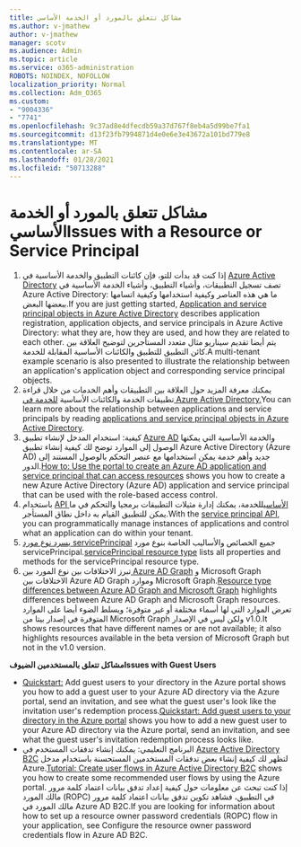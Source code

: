 ```yaml
---
title: مشاكل تتعلق بالمورد أو الخدمة الأساسي
ms.author: v-jmathew
author: v-jmathew
manager: scotv
ms.audience: Admin
ms.topic: article
ms.service: o365-administration
ROBOTS: NOINDEX, NOFOLLOW
localization_priority: Normal
ms.collection: Adm_O365
ms.custom:
- "9004336"
- "7741"
ms.openlocfilehash: 9c37ad8e4dfecdb59a37d767f8eb4a5d99be7fa1
ms.sourcegitcommit: d13f23fb7994871d4e0e6e3e43672a101bd779e8
ms.translationtype: MT
ms.contentlocale: ar-SA
ms.lasthandoff: 01/28/2021
ms.locfileid: "50713288"
---
```

# <a name="issues-with-a-resource-or-service-principal"></a><span data-ttu-id="99dec-102">مشاكل تتعلق بالمورد أو الخدمة الأساسي</span><span class="sxs-lookup"><span data-stu-id="99dec-102">Issues with a Resource or Service Principal</span></span>

1. <span data-ttu-id="99dec-103">إذا كنت قد بدأت للتو، فإن كائنات التطبيق والخدمة الأساسية في [Azure Active Directory](https://docs.microsoft.com/azure/active-directory/develop/app-objects-and-service-principals) تصف تسجيل التطبيقات، وأشياء التطبيق، وأشياء الخدمة الأساسية في Azure Active Directory: ما هي هذه العناصر وكيفية استخدامها وكيفية اتسامها ببعضها البعض.</span><span class="sxs-lookup"><span data-stu-id="99dec-103">If you are just getting started, [Application and service principal objects in Azure Active Directory](https://docs.microsoft.com/azure/active-directory/develop/app-objects-and-service-principals) describes application registration, application objects, and service principals in Azure Active Directory: what they are, how they are used, and how they are related to each other.</span></span> <span data-ttu-id="99dec-104">يتم أيضا تقديم سيناريو مثال متعدد المستأجرين لتوضيح العلاقة بين كائن التطبيق للتطبيق والكائنات الأساسية المقابلة للخدمة.</span><span class="sxs-lookup"><span data-stu-id="99dec-104">A multi-tenant example scenario is also presented to illustrate the relationship between an application's application object and corresponding service principal objects.</span></span>
2. <span data-ttu-id="99dec-105">يمكنك معرفة المزيد حول العلاقة بين التطبيقات وأهم الخدمات من خلال قراءة تطبيقات الخدمة والكائنات الأساسية [للخدمة في Azure Active Directory.](https://docs.microsoft.com/azure/active-directory/develop/app-objects-and-service-principals)</span><span class="sxs-lookup"><span data-stu-id="99dec-105">You can learn more about the relationship between applications and service principals by reading [applications and service principal objects in Azure Active Directory](https://docs.microsoft.com/azure/active-directory/develop/app-objects-and-service-principals).</span></span>
3. <span data-ttu-id="99dec-106">كيفية: استخدام المدخل لإنشاء تطبيق [Azure AD](https://docs.microsoft.com/azure/active-directory/develop/howto-create-service-principal-portal) والخدمة الأساسية التي يمكنها الوصول إلى الموارد توضح لك كيفية إنشاء تطبيق Azure Active Directory (Azure AD) جديد وأهم خدمة يمكن استخدامها مع عنصر التحكم بالوصول المستند إلى الدور.</span><span class="sxs-lookup"><span data-stu-id="99dec-106">[How to: Use the portal to create an Azure AD application and service principal that can access resources](https://docs.microsoft.com/azure/active-directory/develop/howto-create-service-principal-portal) shows you how to create a new Azure Active Directory (Azure AD) application and service principal that can be used with the role-based access control.</span></span>
4. <span data-ttu-id="99dec-107">باستخدام [API الأساسي](https://docs.microsoft.com/graph/api/resources/serviceprincipal)للخدمة، يمكنك إدارة مثيلات التطبيقات برمجيا والتحكم في ما يمكن للتطبيق القيام به داخل نطاق المستأجر.</span><span class="sxs-lookup"><span data-stu-id="99dec-107">With the [service principal API](https://docs.microsoft.com/graph/api/resources/serviceprincipal), you can programmatically manage instances of applications and control what an application can do within your tenant.</span></span>
5. <span data-ttu-id="99dec-108">[يسرد نوع مورد servicePrincipal](https://docs.microsoft.com/graph/api/resources/serviceprincipal) جميع الخصائص والأساليب الخاصة بنوع مورد servicePrincipal.</span><span class="sxs-lookup"><span data-stu-id="99dec-108">[servicePrincipal resource type](https://docs.microsoft.com/graph/api/resources/serviceprincipal) lists all properties and methods for the servicePrincipal resource type.</span></span>
6. <span data-ttu-id="99dec-109">تبرز الاختلافات بين نوع المورد [بين Azure AD Graph](https://docs.microsoft.com/graph/migrate-azure-ad-graph-resource-differences) و Microsoft Graph الاختلافات بين Azure AD Graph وموارد Microsoft Graph.</span><span class="sxs-lookup"><span data-stu-id="99dec-109">[Resource type differences between Azure AD Graph and Microsoft Graph](https://docs.microsoft.com/graph/migrate-azure-ad-graph-resource-differences) highlights differences between Azure AD Graph and Microsoft Graph resources.</span></span> <span data-ttu-id="99dec-110">تعرض الموارد التي لها أسماء مختلفة أو غير متوفرة؛ ويسلط الضوء أيضا على الموارد المتوفرة في إصدار بيتا من Microsoft Graph ولكن ليس في الإصدار v1.0.</span><span class="sxs-lookup"><span data-stu-id="99dec-110">It shows resources that have different names or are not available; it also highlights resources available in the beta version of Microsoft Graph but not in the v1.0 version.</span></span>

<span data-ttu-id="99dec-111">**مشاكل تتعلق بالمستخدمين الضيوف**</span><span class="sxs-lookup"><span data-stu-id="99dec-111">**Issues with Guest Users**</span></span>

- <span data-ttu-id="99dec-112">[Quickstart:](https://docs.microsoft.com/azure/active-directory/external-identities/b2b-quickstart-add-guest-users-portal#prerequisites) Add guest users to your directory in the Azure portal shows you how to add a guest user to your Azure AD directory via the Azure portal, send an invitation, and see what the guest user's look like the invitation user's redemption process.</span><span class="sxs-lookup"><span data-stu-id="99dec-112">[Quickstart: Add guest users to your directory in the Azure portal](https://docs.microsoft.com/azure/active-directory/external-identities/b2b-quickstart-add-guest-users-portal#prerequisites) shows you how to add a new guest user to your Azure AD directory via the Azure portal, send an invitation, and see what the guest user's invitation redemption process looks like.</span></span>
- <span data-ttu-id="99dec-113">البرنامج التعليمي: يمكنك إنشاء تدفقات المستخدم في [Azure Active Directory B2C](https://docs.microsoft.com/azure/active-directory-b2c/tutorial-create-user-flows) لتظهر لك كيفية إنشاء بعض تدفقات المستخدمين المستحسنة باستخدام مدخل Azure.</span><span class="sxs-lookup"><span data-stu-id="99dec-113">[Tutorial: Create user flows in Azure Active Directory B2C](https://docs.microsoft.com/azure/active-directory-b2c/tutorial-create-user-flows) shows you how to create some recommended user flows by using the Azure portal.</span></span> <span data-ttu-id="99dec-114">إذا كنت تبحث عن معلومات حول كيفية إعداد تدفق بيانات اعتماد كلمة مرور مالك المورد (ROPC) في التطبيق، فشاهد تكوين تدفق بيانات اعتماد كلمة مرور مالك المورد في Azure AD B2C.</span><span class="sxs-lookup"><span data-stu-id="99dec-114">If you are looking for information about how to set up a resource owner password credentials (ROPC) flow in your application, see Configure the resource owner password credentials flow in Azure AD B2C.</span></span>
